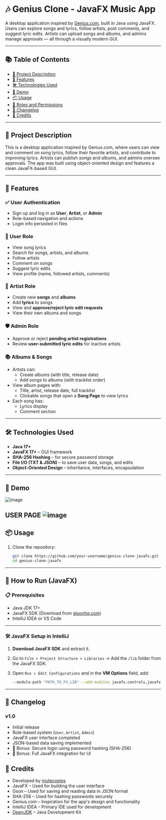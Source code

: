 # 🎶 Genius Clone - JavaFX Music App

A desktop application inspired by [Genius.com](https://genius.com), built in Java using JavaFX. Users can explore songs and lyrics, follow artists, post comments, and suggest lyric edits. Artists can upload songs and albums, and admins manage approvals — all through a visually modern GUI.

---

## 📚 Table of Contents

- [🎯 Project Description](#-project-description)
- [🚀 Features](#-features)
- [🛠️ Technologies Used](#-technologies-used)
- [📸 Demo](#-demo)
- [📦 Usage](#-usage)
- [👥 Roles and Permissions](#-roles-and-permissions)
- [📝 Changelog](#-changelog)
- [👏 Credits](#-credits)

---

## 🎯 Project Description

This is a desktop application inspired by Genius.com, where users can view and comment on song lyrics, follow their favorite artists, and contribute to improving lyrics. Artists can publish songs and albums, and admins oversee approvals. The app was built using object-oriented design and features a clean JavaFX-based GUI.

---

## 🚀 Features

### ✅ **User Authentication**
- Sign up and log in as **User**, **Artist**, or **Admin**
- Role-based navigation and actions
- Login info persisted in files

### 👤 **User Role**
- View song lyrics
- Search for songs, artists, and albums
- Follow artists
- Comment on songs
- Suggest lyric edits
- View profile (name, followed artists, comments)

### 🎤 **Artist Role**
- Create new **songs** and **albums**
- Add **lyrics** to songs
- View and **approve/reject lyric edit requests**
- View their own albums and songs

### 🛡️ **Admin Role**
- Approve or reject **pending artist registrations**
- Review **user-submitted lyric edits** for inactive artists

### 📚 **Albums & Songs**
- Artists can:
  - Create albums (with title, release date)
  - Add songs to albums (with tracklist order)
- View album pages with:
  - Title, artist, release date, full tracklist
  - Clickable songs that open a **Song Page** to view lyrics
- Each song has:
  - Lyrics display
  - Comment section

---

## 🛠️ Technologies Used

- **Java 17+**
- **JavaFX 17+** – GUI framework
- **SHA-256 Hashing** – for secure password storage
- **File I/O (TXT & JSON)** – to save user data, songs, and edits
- **Object-Oriented Design** – inheritance, interfaces, encapsulation

---

## 📸 Demo
![image](https://github.com/user-attachments/assets/a0ea3b9e-a53c-40ac-90fa-83bf6d5fe705)

USER PAGE
![image](https://github.com/user-attachments/assets/82cecb29-e31a-4bf3-96bd-f7f1ffc158e3)
---

## 📦 Usage

1. Clone the repository:
   ```bash
   git clone https://github.com/your-username/genius-clone-javafx.git
   cd genius-clone-javafx
---

## 🚀 How to Run (JavaFX)

### 📋 Prerequisites

- Java JDK 17+
- JavaFX SDK (Download from [gluonhq.com](https://gluonhq.com/products/javafx/))
- IntelliJ IDEA or VS Code

---

### 🛠️ JavaFX Setup in IntelliJ

1. **Download JavaFX SDK** and extract it.
2. Go to `File > Project Structure > Libraries` → Add the `/lib` folder from the JavaFX SDK.
3. Open `Run > Edit Configurations` and in the **VM Options** field, add:

   ```bash
   --module-path "PATH_TO_FX_LIB" --add-modules javafx.controls,javafx.fxml
_ _ _

## 📜 Changelog

### v1.0

- Initial release  
- Role-based system (`User`, `Artist`, `Admin`)  
- JavaFX user interface completed  
- JSON-based data saving implemented  
- 🔐 Bonus: Secure login using password hashing (SHA-256)  
- 🎨 Bonus: Full JavaFX integration for UI

## 🙌 Credits

- Developed by [mutecopies](https://github.com/mutecopies)
- JavaFX – Used for building the user interface  
- Gson – Used for saving and reading data in JSON format  
- SHA-256 – Used for hashing passwords securely  
- Genius.com – Inspiration for the app's design and functionality  
- IntelliJ IDEA – Primary IDE used for development  
- [OpenJDK](https://openjdk.org/) – Java Development Kit  

